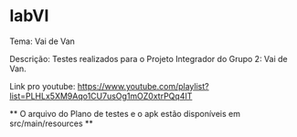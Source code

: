 # labVI

Tema: Vai de Van

Descrição: Testes realizados para o Projeto Integrador do Grupo 2: Vai de Van.

Link pro youtube: https://www.youtube.com/playlist?list=PLHLx5XM9Aqo1CU7usOg1mOZ0xtrPQq4IT

** O arquivo do Plano de testes e o apk estão disponíveis em src/main/resources **
